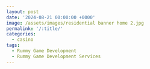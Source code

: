 ```yaml
---
layout: post
date: '2024-08-21 00:00:00 +0000'
image: /assets/images/residential banner home 2.jpg
permalink: '/:title/'
categories:
  - casino
tags:
  - Rummy Game Development
  - Rummy Game Development Services
---
```


